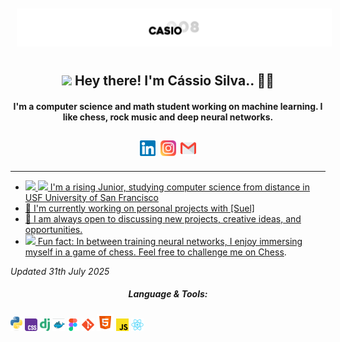 <img src="https://raw.githubusercontent.com/CASIO008/CASIO008/main/profile.png" style="padding: 10px">

<h2 align="center"><img src="https://em-content.zobj.net/source/animated-noto-color-emoji/427/waving-hand_1f44b.gif" width="35px"/> Hey there! I'm Cássio Silva.. 👨‍💻</h2>

<h4 align="center">I'm a computer science and math student working on machine learning. I like chess, rock music and deep neural networks.</h4>

<p></p>


<p align="center" style="padding: 10px;"><a href="https://linkedin.com/in/cassio-silva-846953338" target="blank"><img align="center" src="Assets/images/logos/linkedin.svg" alt="CASIO008" width="25" /></a>&nbsp;&nbsp;<a href="https://instagram.com/casio_csb" target="blank"><img align="center" src="Assets/images/logos/Instagram.svg" alt="casio_csb" width="25" /></a>&nbsp;&nbsp;<a href="mailto:cassiossilva07@gmail.com"><img align="center" src="Assets/images/logos/gmail.svg" alt="CASIO008" width="25" /></p>

<hr />

- <img src="https://em-content.zobj.net/source/animated-noto-color-emoji/427/fire_1f525.gif" width="25px" /> <img src="https://em-content.zobj.net/source/microsoft-teams/400/man-student_1f468-200d-1f393.png" width ="25px" /> I'm a rising Junior, studying computer science from distance in USF University of San Francisco 
- 🔭 I'm currently working on personal projects with [Suel]
- 👯 I am always open to discussing new projects, creative ideas, and opportunities.
- <img src="https://em-content.zobj.net/source/animated-noto-color-emoji/427/high-voltage_26a1.gif" width="25px" /> Fun fact: In between training neural networks, I enjoy immersing myself in a game of chess. Feel free to challenge me on <a href="https://chess.com/member/jxdho" target="_blank">Chess<a>.

*Updated 31th July 2025*


<h5 align="center">Language & Tools:</h5>
<p> <img height="23" src="Assets/images/logos/python.svg" alt="python" title="python" /> <img height="20" src="Assets/images/logos/css.svg" alt="css3" title="css3" /> <img height="20" src="Assets/images/logos/django.svg" alt="django" title="django" /> <img height="20" src="Assets/images/logos/docker.svg" alt="docker" title="docker" /> <img height="20" src="Assets/images/logos/figma.svg" alt="figma" title="figma" /> <img height="20" src="Assets/images/logos/git.svg" alt="git" title="git" /> <img height="27" src="Assets/images/logos/html.svg" alt="html5" title="html5" /> <img height="20" src="Assets/images/logos/Js.svg" alt="javascript" title="javascript"/> <img height="20" src="Assets/images/logos/react.svg" alt="react" title="react" /> </p>

